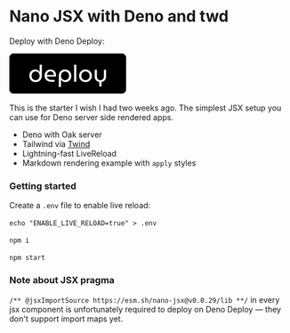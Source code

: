 # Nano JSX with Deno and twd

Deploy with Deno Deploy:

[![](./public/deno-deploy-button.svg)](https://dash.deno.com/new?url=https://raw.githubusercontent.com/FutureDrivenDev/deno-nano-jsx-twind-live-reload/main/src/server.ts)

This is the starter I wish I had two weeks ago. The simplest JSX setup you can use for Deno server side rendered apps.

- Deno with Oak server
- Tailwind via [Twind](https://twind.dev/)
- Lightning-fast LiveReload 
- Markdown rendering example with `apply` styles

### Getting started

Create a `.env` file to enable live reload: 

`echo "ENABLE_LIVE_RELOAD=true" > .env`

`npm i`

`npm start`

### Note about JSX pragma

`/** @jsxImportSource https://esm.sh/nano-jsx@v0.0.29/lib **/` in every jsx component is unfortunately required to deploy on Deno Deploy — they don't support import maps yet. 
